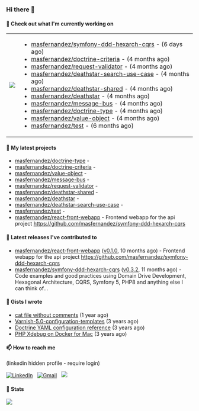 ### Hi there 👋

#### 👷 Check out what I'm currently working on

<table cellspacing="0" cellpadding="0" style="border: none; width: 100%;">
<tbody>
<tr style="width: 45%;">
<td align="center">
<img src="https://github-readme-stats.anuraghazra1.vercel.app/api/top-langs/?username=masfernandez" />
</td>
<td>


- [masfernandez/symfony-ddd-hexarch-cqrs](https://github.com/masfernandez/symfony-ddd-hexarch-cqrs) - (6 days ago)
- [masfernandez/doctrine-criteria](https://github.com/masfernandez/doctrine-criteria) - (4 months ago)
- [masfernandez/request-validator](https://github.com/masfernandez/request-validator) - (4 months ago)
- [masfernandez/deathstar-search-use-case](https://github.com/masfernandez/deathstar-search-use-case) - (4 months ago)
- [masfernandez/deathstar-shared](https://github.com/masfernandez/deathstar-shared) - (4 months ago)
- [masfernandez/deathstar](https://github.com/masfernandez/deathstar) - (4 months ago)
- [masfernandez/message-bus](https://github.com/masfernandez/message-bus) - (4 months ago)
- [masfernandez/doctrine-type](https://github.com/masfernandez/doctrine-type) - (4 months ago)
- [masfernandez/value-object](https://github.com/masfernandez/value-object) - (4 months ago)
- [masfernandez/test](https://github.com/masfernandez/test) - (6 months ago)

</td>
</tr>
</tbody>
</table>

#### 🌱 My latest projects

- [masfernandez/doctrine-type](https://github.com/masfernandez/doctrine-type) - 
- [masfernandez/doctrine-criteria](https://github.com/masfernandez/doctrine-criteria) - 
- [masfernandez/value-object](https://github.com/masfernandez/value-object) - 
- [masfernandez/message-bus](https://github.com/masfernandez/message-bus) - 
- [masfernandez/request-validator](https://github.com/masfernandez/request-validator) - 
- [masfernandez/deathstar-shared](https://github.com/masfernandez/deathstar-shared) - 
- [masfernandez/deathstar](https://github.com/masfernandez/deathstar) - 
- [masfernandez/deathstar-search-use-case](https://github.com/masfernandez/deathstar-search-use-case) - 
- [masfernandez/test](https://github.com/masfernandez/test) - 
- [masfernandez/react-front-webapp](https://github.com/masfernandez/react-front-webapp) - Frontend webapp for the api project https://github.com/masfernandez/symfony-ddd-hexarch-cqrs

#### 🔭 Latest releases I've contributed to

- [masfernandez/react-front-webapp](https://github.com/masfernandez/react-front-webapp) ([v0.1.0](https://github.com/masfernandez/react-front-webapp/releases/tag/v0.1.0), 10 months ago) - Frontend webapp for the api project https://github.com/masfernandez/symfony-ddd-hexarch-cqrs
- [masfernandez/symfony-ddd-hexarch-cqrs](https://github.com/masfernandez/symfony-ddd-hexarch-cqrs) ([v0.3.2](https://github.com/masfernandez/symfony-ddd-hexarch-cqrs/releases/tag/v0.3.2), 11 months ago) - Code examples and good practices using Domain Drive Development, Hexagonal Architecture, CQRS, Symfony 5, PHP8 and anything else I can think of...

#### 📓 Gists I wrote

- [cat file without comments](https://gist.github.com/1d9130306df464fe1897df1728291704) (1 year ago)
- [Varnish-5.0-configuration-templates](https://gist.github.com/56f2794ee6c9a0e46947b469a7653a5c) (3 years ago)
- [Doctrine YAML configuration reference](https://gist.github.com/8ac27c85e889986f51ed1ee3a1209ff3) (3 years ago)
- [PHP Xdebug on Docker for Mac](https://gist.github.com/fb1ad02b624f911040b70afbf9c6db44) (3 years ago)

#### 📫 How to reach me

(linkedin hidden profile - require login)

<a href="https://www.linkedin.com/in/masfernandez/"><img alt="LinkedIn" src="https://img.shields.io/badge/linkedin%20-%230077B5.svg?&style=flat&logo=linkedin&logoColor=white"/></a> &nbsp;
<a href="mailto:mangel.sanfer@gmail.com?subject=[GitHub]%20Contact"><img alt="Gmail" src="https://img.shields.io/badge/Gmail-D14836?style=flat&logo=gmail&logoColor=white" /></a> &nbsp;
<a href="https://instagram.com/mangel.sanfer"><img src="https://img.shields.io/badge/-@mangel.sanfer-E4405F?style=flat&logo=Instagram&logoColor=white"/></a> &nbsp;

#### 🧭 Stats

<p>
    <img src="https://views.whatilearened.today/views/github/masfernandez/views.svg"/>
</p>